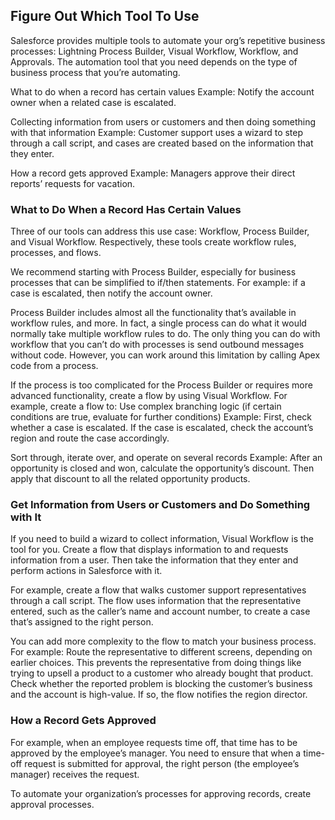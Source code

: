 ## Figure Out Which Tool To Use 

Salesforce provides multiple tools to automate your org’s repetitive business processes: Lightning Process Builder, Visual Workflow, Workflow, and Approvals. The automation tool that you need depends on the type of business process that you’re automating.

What to do when a record has certain values
Example: Notify the account owner when a related case is escalated.

Collecting information from users or customers and then doing something with that information
Example: Customer support uses a wizard to step through a call script, and cases are created based on the information that they enter.

How a record gets approved
Example: Managers approve their direct reports’ requests for vacation.


### What to Do When a Record Has Certain Values

Three of our tools can address this use case: Workflow, Process Builder, and Visual Workflow. Respectively, these tools create workflow rules, processes, and flows.

We recommend starting with Process Builder, especially for business processes that can be simplified to if/then statements. For example: if a case is escalated, then notify the account owner.

Process Builder includes almost all the functionality that’s available in workflow rules, and more. In fact, a single process can do what it would normally take multiple workflow rules to do. The only thing you can do with workflow that you can’t do with processes is send outbound messages without code. However, you can work around this limitation by calling Apex code from a process.

If the process is too complicated for the Process Builder or requires more advanced functionality, create a flow by using Visual Workflow. For example, create a flow to:
Use complex branching logic (if certain conditions are true, evaluate for further conditions)
Example: First, check whether a case is escalated. If the case is escalated, check the account’s region and route the case accordingly.

Sort through, iterate over, and operate on several records
Example: After an opportunity is closed and won, calculate the opportunity’s discount. Then apply that discount to all the related opportunity products.

### Get Information from Users or Customers and Do Something with It

If you need to build a wizard to collect information, Visual Workflow is the tool for you. Create a flow that displays information to and requests information from a user. Then take the information that they enter and perform actions in Salesforce with it.

For example, create a flow that walks customer support representatives through a call script. The flow uses information that the representative entered, such as the caller’s name and account number, to create a case that’s assigned to the right person.

You can add more complexity to the flow to match your business process. For example:
Route the representative to different screens, depending on earlier choices. This prevents the representative from doing things like trying to upsell a product to a customer who already bought that product.
Check whether the reported problem is blocking the customer’s business and the account is high-value. If so, the flow notifies the region director.

### How a Record Gets Approved
For example, when an employee requests time off, that time has to be approved by the employee’s manager. You need to ensure that when a time-off request is submitted for approval, the right person (the employee’s manager) receives the request.

To automate your organization’s processes for approving records, create approval processes.
